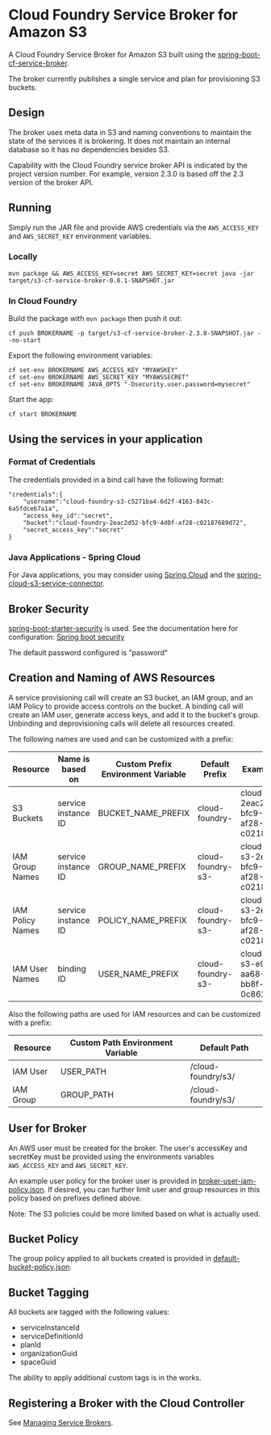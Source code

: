 # Cloud Foundry Service Broker for Amazon S3

A Cloud Foundry Service Broker for Amazon S3 built using the [spring-boot-cf-service-broker](https://github.com/cloudfoundry-community/spring-boot-cf-service-broker).

The broker currently publishes a single service and plan for provisioning S3 buckets. 

## Design 

The broker uses meta data in S3 and naming conventions to maintain the state of the services it is brokering. It does not maintain an internal database so it has no dependencies besides S3.

Capability with the Cloud Foundry service broker API is indicated by the project version number. For example, version 2.3.0 is based off the 2.3 version of the broker API.

## Running

Simply run the JAR file and provide AWS credentials via the `AWS_ACCESS_KEY` and `AWS_SECRET_KEY` environment variables.

### Locally

```
mvn package && AWS_ACCESS_KEY=secret AWS_SECRET_KEY=secret java -jar target/s3-cf-service-broker-0.0.1-SNAPSHOT.jar
```

### In Cloud Foundry

Build the package with `mvn package` then push it out:
```
cf push BROKERNAME -p target/s3-cf-service-broker-2.3.0-SNAPSHOT.jar --no-start
```

Export the following environment variables:

```
cf set-env BROKERNAME AWS_ACCESS_KEY "MYAWSKEY"
cf set-env BROKERNAME AWS_SECRET_KEY "MYAWSSECRET"
cf set-env BROKERNAME JAVA_OPTS "-Dsecurity.user.password=mysecret"
```

Start the app:
```
cf start BROKERNAME
```


## Using the services in your application

### Format of Credentials

The credentials provided in a bind call have the following format:

```
"credentials":{
	"username":"cloud-foundry-s3-c5271ba4-6d2f-4163-843c-6a5fdceb7a1a",
	"access_key_id":"secret",
	"bucket":"cloud-foundry-2eac2d52-bfc9-4d0f-af28-c02187689d72",
	"secret_access_key":"secret"
}
```

### Java Applications - Spring Cloud

For Java applications, you may consider using [Spring Cloud](https://github.com/spring-projects/spring-cloud) and the [spring-cloud-s3-service-connector](https://github.com/davidehringer/spring-cloud-s3-service-connector).

## Broker Security

[spring-boot-starter-security](https://github.com/spring-projects/spring-boot/tree/master/spring-boot-starters/spring-boot-starter-security) is used. See the documentation here for configuration: [Spring boot security](http://docs.spring.io/spring-boot/docs/current-SNAPSHOT/reference/htmlsingle/#boot-features-security)

The default password configured is "password"

## Creation and Naming of AWS Resources 

A service provisioning call will create an S3 bucket, an IAM group, and an IAM Policy to provide access controls on the bucket. A binding call will create an IAM user, generate access keys, and add it to the bucket's group. Unbinding and deprovisioning calls will delete all resources created.

The following names are used and can be customized with a prefix:

Resource         | Name is based on     | Custom Prefix Environment Variable  | Default Prefix    | Example Name  
-----------------|----------------------|-------------------------------------|-------------------|---------------
S3 Buckets       | service instance ID  | BUCKET_NAME_PREFIX                  | cloud-foundry-    | cloud-foundry-2eac2d52-bfc9-4d0f-af28-c02187689d72
IAM Group Names  | service instance ID  | GROUP_NAME_PREFIX                   | cloud-foundry-s3- | cloud-foundry-s3-2eac2d52-bfc9-4d0f-af28-c02187689d72
IAM Policy Names | service instance ID  | POLICY_NAME_PREFIX                  | cloud-foundry-s3- | cloud-foundry-s3-2eac2d52-bfc9-4d0f-af28-c02187689d72
IAM User Names   | binding ID           | USER_NAME_PREFIX                    | cloud-foundry-s3- | cloud-foundry-s3-e9bea699-aa68-4464-bb8f-0c8622884b43

Also the following paths are used for IAM resources and can be customized with a prefix:

Resource    | Custom Path Environment Variable  | Default Path 
------------|-----------------------------------|---------------
IAM User    | USER_PATH                         | /cloud-foundry/s3/ 
IAM Group   | GROUP_PATH                        | /cloud-foundry/s3/ 


## User for Broker

An AWS user must be created for the broker. The user's accessKey and secretKey must be provided using the environments variables `AWS_ACCESS_KEY` and `AWS_SECRET_KEY`.

An example user policy for the broker user is provided in [broker-user-iam-policy.json](https://github.com/davidehringer/s3-cf-service-broker/blob/master/src/main/resources/broker-user-iam-policy.json). If desired, you can further limit user and group resources in this policy based on prefixes defined above.

Note: The S3 policies could be more limited based on what is actually used. 

## Bucket Policy

The group policy applied to all buckets created is provided in [default-bucket-policy.json](https://github.com/davidehringer/s3-cf-service-broker/blob/master/src/main/resources/default-bucket-policy.json).

## Bucket Tagging

All buckets are tagged with the following values:
* serviceInstanceId
* serviceDefinitionId
* planId
* organizationGuid
* spaceGuid

The ability to apply additional custom tags is in the works.

## Registering a Broker with the Cloud Controller

See [Managing Service Brokers](http://docs.cloudfoundry.org/services/managing-service-brokers.html).

